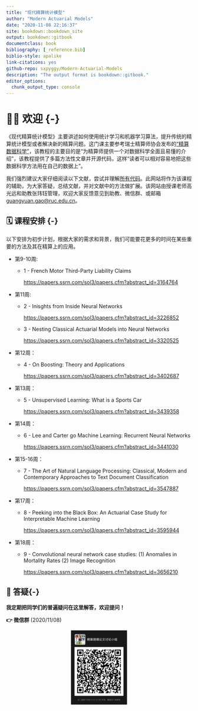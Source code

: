 ```yaml
--- 
title: "现代精算统计模型"
author: "Modern Actuarial Models"
date: "2020-11-08 22:16:37"
site: bookdown::bookdown_site
output: bookdown::gitbook
documentclass: book
bibliography: [_reference.bib]
biblio-style: apalike
link-citations: yes
github-repo: sxpyggy/Modern-Actuarial-Models
description: "The output format is bookdown::gitbook."
editor_options: 
  chunk_output_type: console
---
```


# 👨‍🏫 欢迎  {-}

《现代精算统计模型》主要讲述如何使用统计学习和机器学习算法，提升传统的精算统计模型或者解决新的精算问题。这门课主要参考瑞士精算师协会发布的[“精算数据科学”](https://actuarialdatascience.org)，该教程的主要目的是“为精算师提供一个对数据科学全面且易懂的介绍”，该教程提供了多篇方法性文章并开源代码，这样“读者可以相对容易地把这些数据科学方法用在自己的数据上”。

我们强烈建议大家仔细阅读以下文献，尝试并理解[所有代码](https://github.com/JSchelldorfer/ActuarialDataScience)。此网站将作为该课程的辅助，为大家答疑，总结文献，并对文献中的方法做扩展。该网站由授课老师高光远和助教张玮钰管理，欢迎大家反馈意见到助教、微信群、或邮箱 <guangyuan.gao@ruc.edu.cn>。

## 🗓️ 课程安排 {-}

以下安排为初步计划，根据大家的需求和背景，我们可能要花更多的时间在某些重要的方法及其在精算上的应用。

- 第9-10周: 
  
  - 1 - French Motor Third-Party Liability Claims 
    
    <https://papers.ssrn.com/sol3/papers.cfm?abstract_id=3164764>

- 第11周: 
  - 2 - Inisghts from Inside Neural Networks
    
    <https://papers.ssrn.com/sol3/papers.cfm?abstract_id=3226852>

  - 3 - Nesting Classical Actuarial Models into Neural Networks
  
    <https://papers.ssrn.com/sol3/papers.cfm?abstract_id=3320525>

- 第12周：

  - 4 - On Boosting: Theory and Applications
    
    <https://papers.ssrn.com/sol3/papers.cfm?abstract_id=3402687>
  
- 第13周：

  - 5 - Unsupervised Learning: What is a Sports Car
  
    <https://papers.ssrn.com/sol3/papers.cfm?abstract_id=3439358>
  
- 第14周：

  - 6 - Lee and Carter go Machine Learning: Recurrent Neural Networks
  
    <https://papers.ssrn.com/sol3/papers.cfm?abstract_id=3441030>

- 第15-16周：

  - 7 - The Art of Natural Language Processing: Classical, Modern and Contemporary Approaches to Text Document Classification
  
    <https://papers.ssrn.com/sol3/papers.cfm?abstract_id=3547887>

- 第17周：

  - 8 - Peeking into the Black Box: An Actuarial Case Study for Interpretable Machine Learning 
  
    <https://papers.ssrn.com/sol3/papers.cfm?abstract_id=3595944>

- 第18周：

  - 9 - Convolutional neural network case studies: (1) Anomalies in Mortality Rates (2) Image Recognition 
  
    <https://papers.ssrn.com/sol3/papers.cfm?abstract_id=3656210>

## 🤔 答疑{-}

**我定期把同学们的普遍疑问在这里解答，欢迎提问！**

**👉  微信群** (2020/11/08)

<img src="./plots/wechat.png" width="30%" style="display: block; margin: auto;" />



